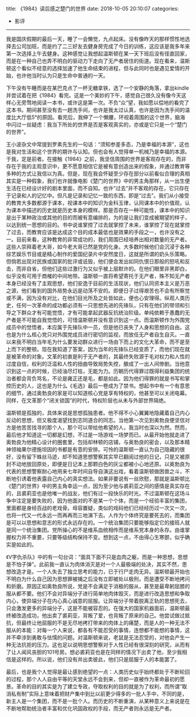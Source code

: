 title: 《1984》读后感之楚门的世界
date: 2018-10-05 20:10:07
categories:
- 影评

---

我是国庆假期的最后一天，睡了一会懒觉，九点起床。没有像昨天的那样惯性地选择去公司加班，而是约了二三好友去健身房完成了今日的训练，这应该是我多年来第一次选择上午去健身。这种感觉让我想起温斯顿在某一天下班后没有径直回家，而是在一种自己也弄不明白的驱动力下走向了无产者居住的街道。现在看来，温斯顿这个看似不经意的选择加速了他生命结束的进程，但与此同时也是遇见爱情的开始，也许他当时认为只是生命中普通的一天。

下午没有午睡而是在某巴克点了一杯无糖拿铁，选了一个安静的角落，拿出kindle并尝试着在把《1984》看完。这是一个美妙的下午，感觉自己很久没有像今天这样心无旁骛地阅读一本书，或许这是第一次。不负“众”望，我如愿以偿地的看完了这本书。期间甚至没有去一趟洗手间，也许是我太过认真，也许是因为洗手间的温度比大厅低5°的原因。看完后，我伸了一个懒腰，环视着周围的这个世界，脑海中闪过一丝疑虑：我当下所处的世界是否是客观真实的，亦或是它只是一个“楚门的世界”。

<!-- more -->

王小波杂文中常提到罗素先生的一句话：“须知参差多态，乃是幸福的本源”，这也是我对生活和这个世界的期许与认知。但也会有人觉得单一机械乃是幸福的本源。于我，定是前者。在接触《1984》之前，我坚信周围的世界是客观存在的，而非存在于我的主观意识中，更不愿意相信它是被有意创造出来的假象，并通过教育等多种的方式让我信以为真。但是，现在我会怀疑至少存在部分以前看似合理的真相其实是一种假象，我们也许就像电影《楚门的世界》中的男主角那样，从一出生便生活在已经设计好的剧本里面，而不自知。也许“过去”并不客观的存在，它只存在于记录和人的记忆中。但凡是记录和记忆一致的东西，即是“过去”。我们从小接受的教育大多数都源于课本，视课本中的知识为金科玉律，认同课本中的价值观，认为课本中描述的历史就是历史本身的模样。那是否存在一种可能性，课本中的知识是出于某种政治或其他的目的而被有意编排的，为的是让我们变成被期望的样子，以达到统一思想的目的。书中说谁掌控了过去就掌控了未来，谁掌控了现在就掌控了过去，而教育应该是达成这个目的成本最低也是效果的手段之一，也许没有之一。目前来看，这种教育的非常成功的，我们周围已经培养出相对数量的无产者。这些人崇拜着老大哥，如今老大哥已然是党的化身。大多数时候他们会沉浸于各种综艺娱乐节目或是精心制作的爱国纪录片中安然度日，这就是所谓的奶头乐策略。但倘若出现对民族或国家的批评或诋毁，他们便会发出如同仇恨日那般的怒吼和反击，而非自省，但他们这些过激行为又似乎被上层默许的。在他们眼里非黑即白，似乎没有可用于商榷的中间地带。温斯顿一直将希望寄托于无产者，殊不知无产者本身已经没有了主观思想，他们安逸于目前的生活现状，他们认同资本主义是万恶之源，他们看到的国外局势永远是动荡不安的。即便日子过得艰苦也不会有所察觉或不满，因为没有对比，在他们目光所及之处皆如此，便也心安理得。纵观人类历史，任何一次革命的成功都必须有一只思想先进的先锋队，只有在他们的带领和引导之下群众才有可能觉悟，才有可能拿起武器反抗统治阶级。单纯依赖于愚蠢的无产者是不可能自我觉悟的，可惜温斯顿并没有意识到这一点。而温斯顿作为外围党成员中的觉悟者，本应属于先锋队中一员，但是他已丧失了人身和思想的自由。这也是为什么核心党只对外围党成员进行密切的监视，而放任无产者自生自灭。一直以来我不明白当年毛为什么要发动群众进行一场由下而上的文化大革命，而不是至上而下的整顿。现在我知道了答案，因为当年的先锋队已经变质了，而他们现在就是被革命的对象。文革的初衷是利于无产者的，其最终失败源于毛对权力和人性的过度自信，权利的泛滥和人性的扭曲导致局势失控，酿成了一出人间惨剧。当他意识到这一点的时候，已经油尽灯枯，无能为力。历朝历代得罪过既得利益集团的统治者都会背负骂名，不论是雍正还是毛，都是如此。因为他们得罪的就是书写和掌控历史的人，这也是为什么《毛选》最后一卷成为了禁书。想起书中有一个有意思的细节，通过奥勃良的家是可以知道核心党是享有特权的，他甚至可以关闭电幕。同样，在文革那个“闭关锁国”的时代，特权阶层也从未与外部世界隔绝。

温斯顿是孤独的，具体来说是思想孤独患者。他不得不小心翼翼地隐藏着自己内心反动的思想，但又极度渴望找到志同道合的同志。当他第一次见到奥勃良便坚信对方是他苦苦找寻的那个人，那个可以带给他希望的人，我当时也深以为然。然而，最后他才知道这一切都是幻想，不过是一场游戏一场梦而已。从最开始他就走进了奥勃良为他精心设计的圈套里，包括却林顿的店铺，与奥勃良的密会，以及那本精神领袖果尔德施坦因的书都是有意的安排。可怜的温斯顿一直认为自己隐藏的很好，没有留下蛛丝马迹，却不知道思想警察其实早已翻阅过他的日记，只是又被原封不动地放回原处，即便是日记本上那颗白色的灰尘都被小心地还原。以奥勃良为代表的思想警察耐心地用来七年时间自导自演这出戏，看着温斯顿做困兽之斗，不断地引诱着他表露自己内心的真实想法。如果非要说有一丝欣慰，那就是温斯顿比《楚门的世界》中的男主角幸运一点，因为至少他与裘莉亚之间的感情是真实存在的，且裘莉亚也是他唯一的战友，他们有过一段快乐的时光。不过温斯顿在这场斗争中注定是要失败的，因为他面对的不是某一个个体，而是一个经验丰富的集团，里面都是身经百战的老戏骨。毋容置疑，类似的戏码他们已经经历过一次又一次，也将一代又一代永远一而再再而三地演下去。人作为个体终究是要死去的，而集团是可以以思想和意志的形式永远存在的。一个统治集团只要能够指定它的接班人就是同一个统治集团。党所操心的不是维系血统相传而是维系党本身的永存。由谁掌握权力并不重要，只要等级结构保持不变。想到这一点，不由得心生寒颤，似乎确实是如此的。

《V字仇杀队》中的有一句台词：“面具下面不只是血肉之躯，而是一种思想，思想是不怕子弹”。此前我一直认为肉体消灭是对一个人最极端的处决，其实不然，思想改造才是。一个人失去了独立思考的能力，已于行尸走肉无异。温斯顿最开始也不明白为什么自己因为思想罪被捕之后没有立即被处以极刑，而是遭受不断地拷问和折磨。原因正如奥勃良所说，党是不会满足于消极的服从，甚至是最卑躬屈膝的服从都不要。他们不会对异端分子进行简单地肉体毁灭，而是进行改造思想和争取内心，使异端分子在内心真心诚意的屈服。让异端分子带着脱离正轨的思想死去，只会激发更多的异端分子，这是不能被容忍的。在强大的国家机器面前，温斯顿最终被改造成功，他出卖了裘莉亚，背叛了爱，也背叛了原来的自己。他尝试做过抵抗，但最终让他屈服的不是无尽地拷打带来的肉体上的痛楚，而是人的一种无法不服从的本能：对每一个人来说，都各有不能忍受的事情，连想都不能想的事情，这并不牵涉到勇敢与怯懦的问题。对温斯顿来说，老鼠是无法忍受的，对他会产生一种无法抗拒的压力。这也足以说明思想警察对于人性已经有很深刻的研究，从而有了让人闻风丧胆的101号房。想必裘莉亚也是在同样的情况下出卖了他，至少我相信是这样的。所以说，他们没有并出卖彼此，他们只是屈服于人的本能罢了。

最后，也是我个人觉得是最让感到绝望的一点：人类历史似乎始终都处于不断轮回的过程，那个人人自由平等的天堂永远不会到来，但却一直被作为革命最初的愿景。革命的目的其实是为了建立专政，夺取权利的目的就是为了权利，而所谓“取消私有制”实际上意味着把财产集中到比以前更少得多的一批人手中，不同的是，新主人是一个集团，而不是一批个人。而历史的不断重演，从某种意义上来说是在不断地帮助统治者丰富和优化巩固政权的手段，而无产者则永远是无产者。